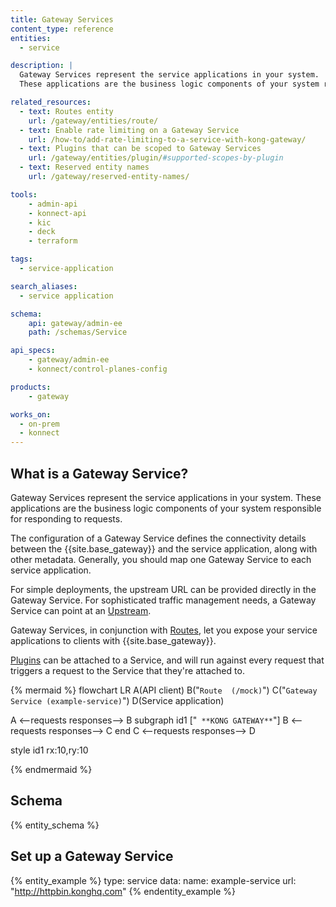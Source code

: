 ```yaml
---
title: Gateway Services
content_type: reference
entities:
  - service

description: |
  Gateway Services represent the service applications in your system. 
  These applications are the business logic components of your system responsible for responding to requests. 

related_resources:
  - text: Routes entity
    url: /gateway/entities/route/
  - text: Enable rate limiting on a Gateway Service
    url: /how-to/add-rate-limiting-to-a-service-with-kong-gateway/
  - text: Plugins that can be scoped to Gateway Services
    url: /gateway/entities/plugin/#supported-scopes-by-plugin
  - text: Reserved entity names
    url: /gateway/reserved-entity-names/

tools:
    - admin-api
    - konnect-api
    - kic
    - deck
    - terraform

tags:
  - service-application

search_aliases:
  - service application

schema:
    api: gateway/admin-ee
    path: /schemas/Service

api_specs:
    - gateway/admin-ee
    - konnect/control-planes-config

products:
    - gateway

works_on:
  - on-prem
  - konnect
---
```


## What is a Gateway Service?

Gateway Services represent the service applications in your system. 
These applications are the business logic components of your system responsible for responding to requests. 

The configuration of a Gateway Service defines the connectivity details between the {{site.base_gateway}} and the service application, along with other metadata. Generally, you should map one Gateway Service to each service application.

For simple deployments, the upstream URL can be provided directly in the Gateway Service. For sophisticated traffic management needs, a Gateway Service can point at an [Upstream](/gateway/entities/upstream/).

Gateway Services, in conjunction with [Routes](/gateway/entities/route/), let you expose your service applications to clients with {{site.base_gateway}}.

[Plugins](/gateway/entities/plugin/) can be attached to a Service, and will run against every request that triggers a request to the Service that they're attached to.

<!--vale off -->

{% mermaid %}
flowchart LR
  A(API client)
  B("`Route 
  (/mock)`")
  C("`Gateway Service
  (example-service)`")
  D(Service 
  application)
  
  A <--requests
  responses--> B
  subgraph id1 ["`
  **KONG GATEWAY**`"]
    B <--requests
    responses--> C
  end
  C <--requests
  responses--> D

  style id1 rx:10,ry:10
  
{% endmermaid %}

<!--vale on -->

## Schema

{% entity_schema %}

## Set up a Gateway Service

{% entity_example %}
type: service
data:
  name: example-service
  url: "http://httpbin.konghq.com"
{% endentity_example %}

